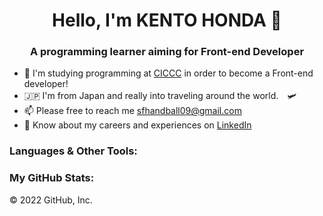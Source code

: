    <h1 align="center">Hello, I'm KENTO HONDA 👋</h1>
<h3 align="center">A programming learner aiming for Front-end Developer</h3>

- 👦 I'm studying programming at [CICCC](https://ciccc.ca/) in order to become a Front-end developer!
- 🇯🇵 I'm from Japan and really into traveling around the world.　🛩
- 📫 Please free to reach me sfhandball09@gmail.com
- 📄 Know about my careers and experiences on [LinkedIn](https://www.linkedin.com/in/kento-honda-342a7a227/)

<h3 align="left">Languages & Other Tools:</h3><p align="left">

<h3 align="left">My GitHub Stats:</h3>

© 2022 GitHub, Inc.
